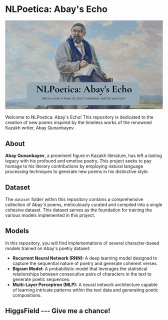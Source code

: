 # NLPoetica: Abay's Echo

![Alt text](assets/img/NLP.png)

Welcome to NLPoetica: Abay's Echo! This repository is dedicated to the creation of new poems inspired by the timeless works of the renowned Kazakh writer, Abay Qunanbayev. 

## About
**Abay Qunanbayev**, a prominent figure in Kazakh literature, has left a lasting legacy with his profound and emotive poetry. This project seeks to pay homage to his literary contributions by employing natural language processing techniques to generate new poems in his distinctive style.

## Dataset
The `dataset` folder within this repository contains a comprehensive collection of Abay's poems, meticulously curated and compiled into a single cohesive dataset. This dataset serves as the foundation for training the various models implemented in this project.

## Models
In this repository, you will find implementations of several character-based models trained on Abay's poetry dataset:

- **Recurrent Neural Network (RNN):** A deep learning model designed to capture the sequential nature of poetry and generate coherent verses.
- **Bigram Model:** A probabilistic model that leverages the statistical relationships between consecutive pairs of characters in the text to generate poetic sequences.
- **Multi-Layer Perceptron (MLP):** A neural network architecture capable of learning intricate patterns within the text data and generating poetic compositions.


## HiggsField --- Give me a chance!
